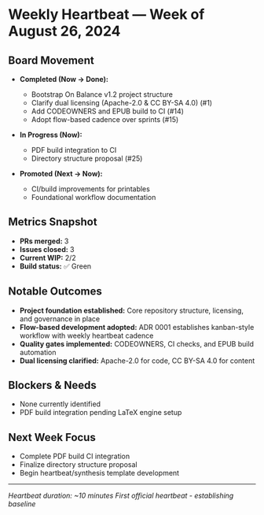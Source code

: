 # Weekly Heartbeat — Week of August 26, 2024

## Board Movement
- **Completed (Now → Done):**
  - Bootstrap On Balance v1.2 project structure
  - Clarify dual licensing (Apache-2.0 & CC BY-SA 4.0) (#1)
  - Add CODEOWNERS and EPUB build to CI (#14)
  - Adopt flow-based cadence over sprints (#15)

- **In Progress (Now):**
  - PDF build integration to CI
  - Directory structure proposal (#25)

- **Promoted (Next → Now):**
  - CI/build improvements for printables
  - Foundational workflow documentation

## Metrics Snapshot
- **PRs merged:** 3
- **Issues closed:** 3  
- **Current WIP:** 2/2
- **Build status:** ✅ Green

## Notable Outcomes
- **Project foundation established:** Core repository structure, licensing, and governance in place
- **Flow-based development adopted:** ADR 0001 establishes kanban-style workflow with weekly heartbeat cadence
- **Quality gates implemented:** CODEOWNERS, CI checks, and EPUB build automation
- **Dual licensing clarified:** Apache-2.0 for code, CC BY-SA 4.0 for content

## Blockers & Needs
- None currently identified
- PDF build integration pending LaTeX engine setup

## Next Week Focus
- Complete PDF build CI integration
- Finalize directory structure proposal
- Begin heartbeat/synthesis template development

---
*Heartbeat duration: ~10 minutes*
*First official heartbeat - establishing baseline*